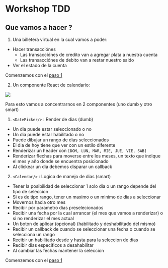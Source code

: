# Workshop TDD

## Que vamos a hacer ?

1) Una billetera virtual en la cual vamos a poder:

- Hacer transacciónes
    - Las transacciónes de credito van a agregar plata a nuestra cuenta
    - Las transacciónes de debito van a restar nuestro saldo
- Ver el estado de la cuenta

Comenzemos con el [paso 1](./pasos/wallet/paso-1.md)

2) Un componente React de calendario:

![](./src_readme/demo_component.gif)

Para esto vamos a concentrarnos en 2 componentes (uno dumb y otro smart)

1) `<DatePicker/>` : Render de dias (dumb)

- Un dia puede estar seleccionado o no
- Un dia puede estar habilitado o no
- Puede dibujar un rango de dias seleccionados
- El dia de hoy tiene que ver con un estilo diferente
- Renderizar un header con `[DOM, LUN, MAR, MIE, JUE, VIE, SAB]`
- Renderizar flechas para moverse entre los meses, un texto que indique el mes y año donde se encuentra posicionado
- Al clickear un dia debemos disparar un callback

2) `<Calendar/>` : Logica de manejo de dias (smart)

- Tener la posibilidad de seleccionar 1 solo dia o un rango depende del tipo de seleccion
- Si es de tipo rango, tener un maximo o un minimo de dias a seleccionar 
- Movernos hacia otro mes
- Recibir por parametro dias preselecionados
- Recibir una fecha por la cual arrancar (el mes que vamos a renderizar) o si no renderizar el mes actual
- Un boton de aplicar (opcional) (habilitado y deshabilitado del mismo)
- Recibir un callback de cuando se seleccionar una fecha o cuando se selecciona un rango 
- Recibir un  habilitado desde y hasta para la seleccion de dias
- Recibir dias especificos a desahabilitar
- Al cambiar las fechas mantener la seleccion

Comenzemos con el [paso 1](./pasos/paso-1.1.md)
